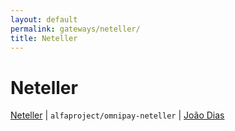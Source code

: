 ```yaml
---
layout: default
permalink: gateways/neteller/
title: Neteller
---
```


Neteller
========

[Neteller](https://github.com/alfaproject/omnipay-neteller) | `alfaproject/omnipay-neteller` | [João Dias](https://github.com/alfaproject)